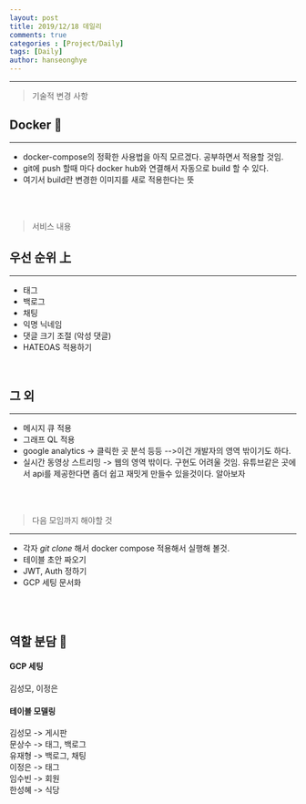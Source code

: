 ```yaml
---
layout: post
title: 2019/12/18 데일리
comments: true
categories : [Project/Daily]
tags: [Daily]
author: hanseonghye
---
```


---

> <subtitle> 기술적 변경 사항 </subtitle>

## Docker  🐬 
---
- docker-compose의 정확한 사용법을 아직 모르겠다. 공부하면서 적용할 것임.
- git에 push 할때 마다 docker hub와 연결해서 자동으로 build 할 수 있다.
- 여기서 build란 변경한 이미지를 새로 적용한다는 뜻

<br>
<br>

> <subtitle>  서비스 내용 </subtitle>

## 우선 순위 上
---
- 태그 
- 백로그
- 채팅
- 익명 닉네임
- 댓글 크기 조절 (악성 댓글)
- HATEOAS 적용하기
<br>

## 그 외
---
- 메시지 큐 적용
- 그래프 QL 적용
- google analytics -> 클릭한 곳 분석 등등  -->이건 개발자의 영역 밖이기도 하다.
- 실시간 동영상 스트리밍 -> 웹의 영역 밖이다. 구현도 어려울 것임. 유튜브같은 곳에서 api를 제공한다면 좀더 쉽고 재밋게 만들수 있을것이다. 알아보자

<br>
<br>


> <subtitle> 다음 모임까지 해야할 것 </subtitle>

---
- 각자 *git clone* 해서 docker compose 적용해서 실행해 볼것.
- 테이블 초안 짜오기
- JWT, Auth 정하기
- GCP 세팅 문서화
<br>
<br>

## 역할 분담 🎅
#### GCP 세팅
김성모, 이정은
<br>
#### 테이블 모델링
김성모 -> 게시판
<br>
문상수 -> 태그, 백로그
<br>
유재형 -> 백로그, 채팅
<br>
이정은 -> 태그
<br>
임수빈 -> 회원
<br>
한성혜 -> 식당 